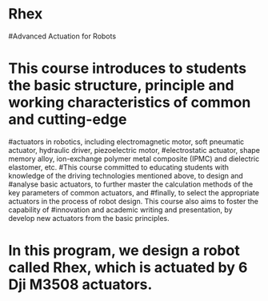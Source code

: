# Rhex
#Advanced Actuation for Robots
#    This course introduces to students the basic structure, principle and working characteristics of common and cutting-edge
#actuators in robotics, including electromagnetic motor, soft pneumatic actuator, hydraulic driver, piezoelectric motor,
#electrostatic actuator, shape memory alloy, ion-exchange polymer metal composite (IPMC) and dielectric elastomer, etc.
#This course committed to educating students with knowledge of the driving technologies mentioned above, to design and
#analyse basic actuators, to further master the calculation methods of the key parameters of common actuators, and
#finally, to select the appropriate actuators in the process of robot design. This course also aims to foster the capability of
#innovation and academic writing and presentation, by develop new actuators from the basic principles.
#   In this program, we design a robot called Rhex, which is actuated by 6 Dji M3508 actuators. 
